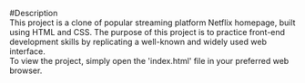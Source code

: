 #Description 
<br>
This project is a clone of popular streaming platform Netflix homepage, built using HTML and CSS. The purpose of this project is to practice front-end development skills by replicating a well-known and widely used web interface.
<br>
To view the project, simply open the 'index.html' file in your preferred web browser. 
